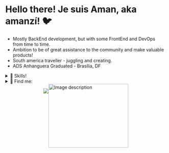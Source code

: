 # Hello there! Je suis Aman, aka amanzí! 🐦 

- Mostly BackEnd development, but with some FrontEnd and DevOps from time to time.
- Ambition to be of great assistance to the community and make valuable products!
- South america traveller - juggling and creating.
- ADS Anhanguera Graduated - Brasília, DF

<details>
  <summary> 🧮 Skills! </summary>
	
![Python](https://img.shields.io/badge/python-3670A0?style=for-the-badge&logo=python&logoColor=ffdd54) ![JavaScript](https://img.shields.io/badge/javascript-%23323330.svg?style=for-the-badge&logo=javascript&logoColor=%23F7DF1E) ![HTML5](https://img.shields.io/badge/html5-%23E34F26.svg?style=for-the-badge&logo=html5&logoColor=white) ![CSS3](https://img.shields.io/badge/css3-%231572B6.svg?style=for-the-badge&logo=css3&logoColor=white) ![Django](https://img.shields.io/badge/django-%23092E20.svg?style=for-the-badge&logo=django&logoColor=white) ![Express.js](https://img.shields.io/badge/express.js-%23404d59.svg?style=for-the-badge&logo=express&logoColor=%2361DAFB) ![FastAPI](https://img.shields.io/badge/FastAPI-005571?style=for-the-badge&logo=fastapi) ![NodeJS](https://img.shields.io/badge/node.js-6DA55F?style=for-the-badge&logo=node.js&logoColor=white) ![Postgres](https://img.shields.io/badge/postgres-%23316192.svg?style=for-the-badge&logo=postgresql&logoColor=white) ![MySQL](https://img.shields.io/badge/mysql-4479A1.svg?style=for-the-badge&logo=mysql&logoColor=white) ![Docker](https://img.shields.io/badge/docker-%230db7ed.svg?style=for-the-badge&logo=docker&logoColor=white)
</details>

<details>
  <summary>👋 Find me: </summary>

	Let's talk about development, puzzles, books, philosophy, mangas, songs and more!!!
[![LinkedIn](https://img.shields.io/badge/LinkedIn-0077B5?style=for-the-badge&logo=linkedin&logoColor=white)](https://www.linkedin.com/in/aman-modesto-196a161b7/) [![Discord](https://img.shields.io/badge/Discord-7289DA?style=for-the-badge&logo=discord&logoColor=white)](https://discord.com/channels/@amanmdest/)
</details>

<div style="display: flex; justify-content: center;">
	
 ![](https://github-readme-stats.vercel.app/api/top-langs/?username=amanmdest&theme=dark&hide_border=false&include_all_commits=false&count_private=false&layout=compact)
 
<img src="https://media2.giphy.com/media/v1.Y2lkPTc5MGI3NjExMXJxZGw0amlpNHh6Mnk2YmJwbDJvcHg2b2R6YXZ5aGllNmxzYXBjbyZlcD12MV9pbnRlcm5hbF9naWZfYnlfaWQmY3Q9Zw/PkCDv7CIK8d2M/giphy.gif" width="250" height="200" alt="Image description">
</div>

